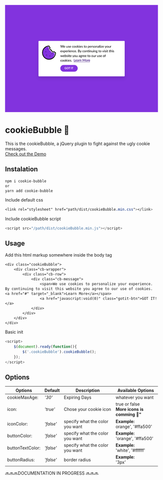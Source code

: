 <img src="https://github.com/joaopereirawd/cookieBubble/blob/master/img/cookieBubble.gif">


# cookieBubble 🍪
This is the cookieBubble, a jQuery plugin to fight against the ugly cookie messages.</br>
<a href="https://joaopereirawd.github.io/cookieBubble/" target="blank">Check out the Demo</a>
## Instalation
```
npm i cookie-bubble
or
yarn add cookie-bubble
```
Include default css 
```css
<link rel="stylesheet" href="path/dist/cookieBubble.min.css"></link>
```

Include cookieBubble script 
```js
<script src="/path/dist/cookieBubble.min.js"></script>
```
## Usage
Add this html markup somewhere inside the body tag 
```
<div class="cookieBubble">
    <div class="cb-wrapper">
        <div class="cb-row">
            <div class="cb-message">
                <span>We use cookies to personalize your experience. By continuing to visit this website you agree to our use of cookies. <a href="#" target="_blank">Learn More</a></span> 
                <a href="javascript:void(0)" class="gotit-btn">GOT IT!</a>
            </div>
        </div>
    </div>
</div>  

```

Basic init
```js
<script>
    $(document).ready(function(){
        $('.cookieBubble').cookieBubble();
    });
</script>
```

## Options 
Options | Default |Description | Available Options
--- | --- | --- | --- 
cookieMaxAge:    | *'30'*    | Expiring Days| whatever you want
icon:            | *'true'* | Chose your cookie icon  | true or false</br>  **More icons is comming 🚀"**
iconColor:       | *'false'* | specify what the color you want | **Example:**</br> orange', '#ffa500'
buttonColor:     | *'false'* | specify what the color you want | **Example:**</br>'orange', '#ffa500'
buttonTextColor: | *'false'* | specify what the color you want  | **Example:**</br>'white', '#ffffff'
buttonRadius:    | *'false'* | border radius | **Example:**</br> '3px'


🔜🔜🔜DOCUMENTATION IN PROGRESS 🔜🔜🔜
